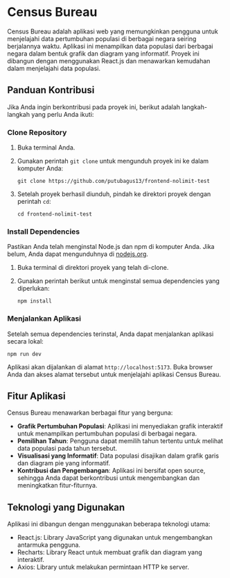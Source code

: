 # Census Bureau

Census Bureau adalah aplikasi web yang memungkinkan pengguna untuk menjelajahi data pertumbuhan populasi di berbagai negara seiring berjalannya waktu. Aplikasi ini menampilkan data populasi dari berbagai negara dalam bentuk grafik dan diagram yang informatif. Proyek ini dibangun dengan menggunakan React.js dan menawarkan kemudahan dalam menjelajahi data populasi.

## Panduan Kontribusi

Jika Anda ingin berkontribusi pada proyek ini, berikut adalah langkah-langkah yang perlu Anda ikuti:

### Clone Repository

1. Buka terminal Anda.
2. Gunakan perintah `git clone` untuk mengunduh proyek ini ke dalam komputer Anda:

   ```shell
   git clone https://github.com/putubagus13/frontend-nolimit-test
   ```

3. Setelah proyek berhasil diunduh, pindah ke direktori proyek dengan perintah `cd`:

   ```shell
   cd frontend-nolimit-test
   ```

### Install Dependencies

Pastikan Anda telah menginstal Node.js dan npm di komputer Anda. Jika belum, Anda dapat mengunduhnya di [nodejs.org](https://nodejs.org/).

1. Buka terminal di direktori proyek yang telah di-clone.
2. Gunakan perintah berikut untuk menginstal semua dependencies yang diperlukan:

   ```shell
   npm install
   ```

### Menjalankan Aplikasi

Setelah semua dependencies terinstal, Anda dapat menjalankan aplikasi secara lokal:

```shell
npm run dev
```

Aplikasi akan dijalankan di alamat `http://localhost:5173`. Buka browser Anda dan akses alamat tersebut untuk menjelajahi aplikasi Census Bureau.

## Fitur Aplikasi

Census Bureau menawarkan berbagai fitur yang berguna:

- **Grafik Pertumbuhan Populasi**: Aplikasi ini menyediakan grafik interaktif untuk menampilkan pertumbuhan populasi di berbagai negara.
- **Pemilihan Tahun**: Pengguna dapat memilih tahun tertentu untuk melihat data populasi pada tahun tersebut.
- **Visualisasi yang Informatif**: Data populasi disajikan dalam grafik garis dan diagram pie yang informatif.
- **Kontribusi dan Pengembangan**: Aplikasi ini bersifat open source, sehingga Anda dapat berkontribusi untuk mengembangkan dan meningkatkan fitur-fiturnya.

## Teknologi yang Digunakan

Aplikasi ini dibangun dengan menggunakan beberapa teknologi utama:

- React.js: Library JavaScript yang digunakan untuk mengembangkan antarmuka pengguna.
- Recharts: Library React untuk membuat grafik dan diagram yang interaktif.
- Axios: Library untuk melakukan permintaan HTTP ke server.
